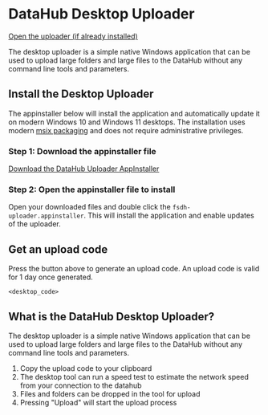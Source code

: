 # DataHub Desktop Uploader

<a href="fsdhdh://storage" class="mud-button-root mud-button mud-button-filled mud-button-filled-primary mud-button-filled-size-small mud-ripple">Open the uploader (if already installed)</a>

The desktop uploader is a simple native Windows application that can be used to upload large folders and large files to the DataHub without any command line tools and parameters. 

## Install the Desktop Uploader

The appinstaller below will install the application and automatically update it on modern Windows 10 and Windows 11 desktops. The installation uses modern [msix packaging](https://learn.microsoft.com/en-ca/windows/msix/overview) and does not require administrative privileges.

### Step 1: Download the appinstaller file

[Download the DataHub Uploader AppInstaller](https://fsdhstoragedevpub.blob.core.windows.net/datahub-dist/fsdh-uploader.appinstaller)

### Step 2: Open the appinstaller file to install

Open your downloaded files and double click the `fsdh-uploader.appinstaller`. This will install the application and enable updates of the uploader.

## Get an upload code

Press the button above to generate an upload code. An upload code is valid for 1 day once generated.

`<desktop_code>`

## What is the DataHub Desktop Uploader?

The desktop uploader is a simple native Windows application that can be used to upload large folders and large files to the DataHub without any command line tools and parameters. 

1. Copy the upload code to your clipboard
1. The desktop tool can run a speed test to estimate the network speed from your connection to the datahub
1. Files and folders can be dropped in the tool for upload
1. Pressing "Upload" will start the upload process